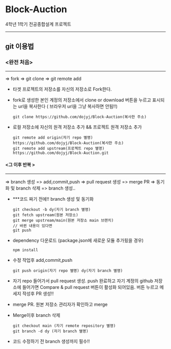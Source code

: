 # Block-Auction
4학년 1학기 전공종합설계 프로젝트

*****

## git 이용법
### <완전 처음>
****
=> fork => git clone => git remote add

- 타겟 프로젝트의 저장소를 자신의 저장소로 Fork한다.

- fork로 생성한 본인 계정의 저장소에서 clone or download 버튼을 누르고 표시되는 url을 복사한다 ( 브라우저 url을 그냥 복사하면 안됨!!)

    ```
    git clone https://github.com/dojyj/Block-Auction(복사한 주소)
    ```

- 로컬 저장소에 자신의 원격 저장소 추가 && 프로젝트 원격 저장소 추가 
    
    ```
    git remote add origin(자기 repo 별명) https://github.com/dojyj/Block-Auction(복사한 주소)
    git remote add upstream(프로젝트 repo 별명) https://github.com/dojyj/Block-Auction.git
    ```

#### <그 이후 반복 >
****
=> branch 생성 => add,commit,push => pull request 생성 => merge PR => 동기화 및 branch 삭제 => branch 생성..

- ***코드 짜기 전에!! branch 생성 및 동기화
    ```
    git checkout -b dy(자기 branch 별명)
    git fetch upstream(원본 저장소)
    git merge upstream/main(원본 저장소 main 브랜치)
    // 바뀐 내용이 있다면
    git push
    ```
    
- dependency 다운로드 (package.json에 새로운 모듈 추가됬을 경우)
  
    ```
    npm install
    ```

- 수정 작업후 add,commit,push
 
    ```
    git push origin(자기 repo 별명) dy(자기 branch 별명)
    ```

- 자기 repo 들어가서 pull request 생성. push 완료하고 자기 계정의 github 저장소에 들어가면 Compare & pull request 버튼이 활성화 되어있음. 버튼 누르고 메세지 작성후 PR 생성!!
  
- merge PR. 원본 저장소 관리자가 확인하고 merge
  
- Merge이후 branch 삭제

    ```
    git checkout main (자기 remote repository 별명)
    git branch -d dy (자기 branch 별명)
    ```

- 코드 수정하기 전 branch 생성까지 필수!! 